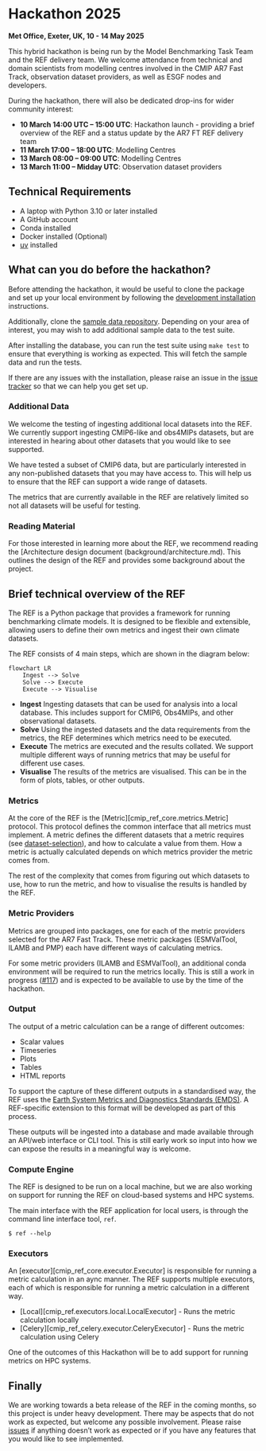 # Hackathon 2025

**Met Office, Exeter, UK, 10 - 14 May 2025**

This hybrid hackathon is being run by the Model Benchmarking Task Team and the REF delivery team. We welcome attendance from technical and domain scientists from modelling centres involved in the CMIP AR7 Fast Track, observation dataset providers, as well as ESGF nodes and developers.

During the hackathon, there will also be dedicated drop-ins for wider community interest:

* **10 March 14:00 UTC – 15:00 UTC**: Hackathon launch - providing a brief overview of the REF and a status update by the AR7 FT REF delivery team
* **11 March 17:00 – 18:00 UTC**: Modelling Centres
* **13 March 08:00 – 09:00 UTC**: Modelling Centres
* **13 March 11:00 – Midday UTC**: Observation dataset providers

## Technical Requirements

* A laptop with Python 3.10 or later installed
* A GitHub account
* Conda installed
* Docker installed (Optional)
* [uv](https://docs.astral.sh/uv) installed

## What can you do before the hackathon?

Before attending the hackathon, it would be useful to clone the package and set up your local environment by following the [development installation](development.md#development-installation) instructions.

Additionally, clone the [sample data repository](https://github.com/Climate-REF/ref-sample-data). Depending on your area of interest, you may wish to add additional sample data to the test suite.

After installing the database, you can run the test suite using `make test` to ensure that everything is working as expected. This will fetch the sample data and run the tests.

If there are any issues with the installation, please raise an issue in the [issue tracker](https://github.com/Climate-REF/climate-ref/issues) so that we can help you get set up.

### Additional Data

We welcome the testing of ingesting additional local datasets into the REF.
We currently support ingesting CMIP6-like and obs4MIPs datasets,
but are interested in hearing about other datasets that you would like to see supported.

We have tested a subset of CMIP6 data,
but are particularly interested in any non-published datasets that you may have access to.
This will help us to ensure that the REF can support a wide range of datasets.

The metrics that are currently available in the REF are relatively limited so not all datasets will be useful for testing.

### Reading Material

For those interested in learning more about the REF,
we recommend reading the [Architecture design document (background/architecture.md).
This outlines the design of the REF and provides some background about the project.

## Brief technical overview of the REF

The REF is a Python package that provides a framework for running benchmarking climate models. It is designed to be flexible and extensible, allowing users to define their own metrics and ingest their own climate datasets.

The REF consists of 4 main steps, which are shown in the diagram below:

```mermaid
flowchart LR
    Ingest --> Solve
    Solve --> Execute
    Execute --> Visualise
```

* **Ingest** Ingesting datasets that can be used for analysis into a local database. This includes support for CMIP6, Obs4MIPs, and other observational datasets.
* **Solve** Using the ingested datasets and the data requirements from the metrics, the REF determines which metrics need to be executed.
* **Execute** The metrics are executed and the results collated. We support multiple different ways of running metrics that may be useful for different use cases.
* **Visualise** The results of the metrics are visualised. This can be in the form of plots, tables, or other outputs.

### Metrics
At the core of the REF is the [Metric][cmip_ref_core.metrics.Metric] protocol.
This protocol defines the common interface that all metrics must implement.
A metric defines the different datasets that a metric requires (see [dataset-selection](how-to-guides/dataset-selection.py)), and how to calculate a value from them.
How a metric is actually calculated depends on which metrics provider the metric comes from.

The rest of the complexity that comes from figuring out which datasets to use, how to run the metric, and how to visualise the results is handled by the REF.

### Metric Providers
Metrics are grouped into packages, one for each of the metric providers selected for the AR7 Fast Track.
These metric packages (ESMValTool, ILAMB and PMP) each have different ways of calculating metrics.

For some metric providers (ILAMB and ESMValTool),
an additional conda environment will be required
to run the metrics locally.
This is still a work in progress ([#117](https://github.com/Climate-REF/climate-ref/pull/117))
and is expected to be available to use by the time of the hackathon.

### Output

The output of a metric calculation can be a range of different outcomes:

* Scalar values
* Timeseries
* Plots
* Tables
* HTML reports

To support the capture of these different outputs in a standardised way,
the REF uses the [Earth System Metrics and Diagnostics Standards (EMDS)](https://github.com/Earth-System-Diagnostics-Standards/EMDS).
A REF-specific extension to this format will be developed as
part of this process.

These outputs will be ingested into a database
and made available through an API/web interface or CLI tool.
This is still early work so input into how we can expose the results in a meaningful way is welcome.

### Compute Engine

The REF is designed to be run on a local machine,
but we are also working on support for running the REF on cloud-based systems and HPC systems.

The main interface with the REF application for local users,
is through the command line interface tool, `ref`.

```
$ ref --help
```

### Executors

An [executor][cmip_ref_core.executor.Executor] is responsible for running a metric calculation in an aync manner.
The REF supports multiple executors,
each of which is responsible for running a metric calculation in a different way.

* [Local][cmip_ref.executors.local.LocalExecutor] - Runs the metric calculation locally
* [Celery][cmip_ref_celery.executor.CeleryExecutor] - Runs the metric calculation using Celery

One of the outcomes of this Hackathon will be to add support for running metrics on HPC systems.

## Finally

We are working towards a beta release of the REF in the coming months,
so this project is under heavy development.
There may be aspects that do not work as expected,
but welcome any possible involvement.
Please raise [issues](https://github.com/Climate-REF/climate-ref/issues)
if anything doesn’t work as expected or if you have any features that you would like to see implemented.
